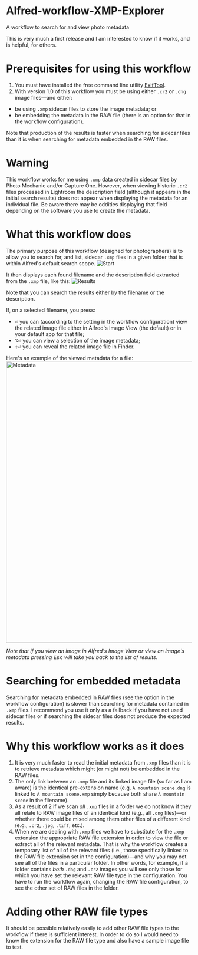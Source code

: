 # Alfred-workflow-XMP-Explorer
A workflow to search for and view photo metadata

This is very much a first release and I am interested to know if it works, and is helpful, for others.

# Prerequisites for using this workflow
1. You must have installed the free command line utility [ExifTool](https://exiftool.org/).
2. With version 1.0 of this workflow you must be using either `.cr2` or `.dng` image files—and either:
- be using `.xmp` sidecar files to store the image metadata; or
- be embedding the metadata in the RAW file (there is an option for that in the workflow configuration).

Note that production of the results is faster when searching for sidecar files than it is when searching for metadata embedded in the RAW files.

# Warning
This workflow works for me using `.xmp` data created in sidecar files by Photo Mechanic and/or Capture One. However, when viewing historic `.cr2` files processed in Lightroom the description field (although it appears in the initial search results) does not appear when displaying the metadata for an individual file. Be aware there may be oddities displaying that field depending on the software you use to create the metadata.

# What this workflow does
The primary purpose of this workflow (designed for photographers) is to allow you to search for, and list, sidecar `.xmp` files in a given folder that is within Alfred's default search scope.
![Start](https://github.com/user-attachments/assets/61515736-ca99-4bac-932b-b7dd34937578)

It then displays each found filename and the description field extracted from the `.xmp` file, like this:
![Results](https://github.com/user-attachments/assets/58ebead2-5b1c-4663-a1e0-8edb6190bf58)

Note that you can search the results either by the filename or the description.

If, on a selected filename, you press:
- <kbd>⏎</kbd> you can (according to the setting in the workflow configuration) view the related image file either in Alfred's Image View (the default) or in your default app for that file;
- <kbd>⌥</kbd><kbd>⏎</kbd> you can view a selection of the image metadata;
- <kbd>⇧</kbd><kbd>⏎</kbd> you can reveal the related image file in Finder.

Here's an example of the viewed metadata for a file:
<img width="764" alt="Metadata" src="https://github.com/user-attachments/assets/63d5e96d-0d89-4909-9f17-90e13fb4a216">

*Note that if you view an image in Alfred's Image View or view an image's metadata pressing* <kbd>Esc</kbd> *will take you back to the list of results*.

# Searching for embedded metadata
Searching for metadata embedded in RAW files (see the option in the workflow configuration) is slower than searching for metadata contained in `.xmp` files. I recommend you use it only as a fallback if you have not used sidecar files or if searching the sidecar files does not produce the expected results.

# Why this workflow works as it does
1. It is very much faster to read the initial metadata from `.xmp` files than it is to retrieve metadata which might (or might not) be embedded in the RAW files.
2. The only link between an `.xmp` file and its linked image file (so far as I am aware) is the identical pre-extension name (e.g. `A mountain scene.dng` is linked to `A mountain scene.xmp` simply because both share `A mountain scene` in the filename).
3. As a result of 2 if we scan *all* `.xmp` files in a folder we do not know if they all relate to RAW image files of an identical kind (e.g., all `.dng` files)—or whether there could be mixed among them other files of a different kind (e.g., `.cr2`, `.jpg`, `.tiff`, etc.).
4. When we are dealing with `.xmp` files we have to substitute for the `.xmp` extension the appropriate RAW file extension in order to view the file or extract all of the relevant metadata. That is why the workflow creates a temporary list of all of the relevant files (i.e., those specifically linked to the RAW file extension set in the configuration)—and why you may not see all of the files in a particular folder. In other words, for example, if a folder contains *both* `.dng` and `.cr2` images you will see only those for which you have set the relevant RAW file type in the configuration. You have to run the workflow again, changing the RAW file configuration, to see the other set of RAW files in the folder.

# Adding other RAW file types
It should be possible relatively easily to add other RAW file types to the workflow if there is sufficient interest. In order to do so I would need to know the extension for the RAW file type and also have a sample image file to test.

